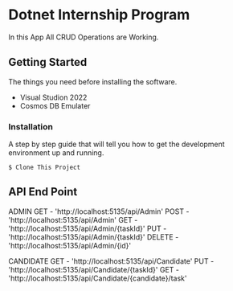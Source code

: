 # Dotnet Internship Program

In this App All CRUD Operations are Working.

## Getting Started

The things you need before installing the software.

* Visual Studion 2022
* Cosmos DB Emulater

### Installation

A step by step guide that will tell you how to get the development environment up and running.

```
$ Clone This Project
```

## API End Point
ADMIN
  GET - 'http://localhost:5135/api/Admin'
  POST - 'http://localhost:5135/api/Admin'
  GET - 'http://localhost:5135/api/Admin/{taskId}'
  PUT - 'http://localhost:5135/api/Admin/{taskId}'
  DELETE - 'http://localhost:5135/api/Admin/{id}'

CANDIDATE
  GET - 'http://localhost:5135/api/Candidate'
  PUT - 'http://localhost:5135/api/Candidate/{taskId}'
  GET - 'http://localhost:5135/api/Candidate/{candidate}/task'
